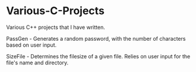 # Various-C-Projects
Various C++ projects that I have written.


PassGen - Generates a random password, with the number of characters based on user input.

SizeFile - Determines the filesize of a given file. Relies on user input for the file's name and directory.
